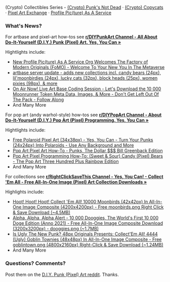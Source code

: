 (Crypto) Collectibles Series -  [(Crypto) Punk's Not Dead](https://github.com/cryptopunksnotdead) · [(Crypto) Copycats](https://github.com/cryptocopycats) · [Pixel Art Exchange](https://github.com/pixelartexchange) · [Profile Pic(ture) As A Service](https://github.com/profilepic)

### What's News?  

For artbase and pixel-art how-tos see [**r/DIYPunkArt Channel - All About Do-It-Yourself (D.I.Y.) Punk (Pixel) Art. Yes, You Can »**](https://old.reddit.com/r/DIYPunkArt/)

Hightlights include:

- [New Profile Pic(ture) As A Service Org Welcomes The Factory of Modern Originals (FoMO) - Welcome To Your New You In The Metaverse](https://old.reddit.com/r/DIYPunkArt/comments/vnitoo/new_profile_picture_as_a_service_org_welcomes_the/)
- [artbase server update - adds new collections incl. candy bears (24px), lil'moonbirdies (24px), lucky cats (32px), block heads (25px), women pixies (98px), & more](https://old.reddit.com/r/DIYPunkArt/comments/vidhym/artbase_server_update_adds_new_collections_incl/)
- [On Air Now! Live Art Base Coding Session - Let's Download the 10 000 Moonrunner Token Meta Data, Images, & More - Don't Get Left Out Of The Pack - Follow Along](https://old.reddit.com/r/DIYPunkArt/comments/vkz1fx/on_air_now_live_art_base_coding_session_lets/)
- And Many More

For pop art (andy warhol-style) how-tos see [**r/DIYPopArt Channel - About Do-It-Yourself (D.I.Y.) Pop Art (Pixel) Programming. Yes, You Can »**](https://old.reddit.com/r/DIYPopArt/)

Hightlights include:

- [Free Polaroid Pixel Art (34x38px) - Yes, You Can - Turn Your Punks (24x24px) Into Polaroids - Use Any Background and More](https://old.reddit.com/r/DIYPopArt/comments/vrboat/free_polaroid_pixel_art_34x38px_yes_you_can_turn/)
- [Pop Art Pixel Art How-To - Punks, The Dollar $$$ Bill Greenback Edition](https://old.reddit.com/r/DIYPopArt/comments/vrbvhw/pop_art_pixel_art_howto_punks_the_dollar_bill/)
- [Pop Art Pixel Programming How-To: (Sweet & Sour) Candy (Pixel) Bears - The Pop Art Three Hundred Plus Rainbow Edition](https://old.reddit.com/r/DIYPopArt/comments/vrciit/pop_art_pixel_programming_howto_sweet_sour_candy/)
- And Many More

For collections see [**r/RightClickSaveThis Channel - Yes, You Can! - Collect 'Em All - Free All-In-One Image (Pixel) Art Collection Downloads »**](https://old.reddit.com/r/RightClickSaveThis/)

Highlights include:

- [Hoot! Hoot! Hoot! Collect 'Em All! 10000 Moonbirds (42x42px) In All-In-One Image Composite (4200x4200px) - Free moonbirds.png Right Click & Save Download (~4.5MB)](https://old.reddit.com/r/RightClickSaveThis/comments/vqbixo/hoot_hoot_hoot_collect_em_all_10000_moonbirds/)
- [Alpha, Alpha, Alpha Alert - 10 000 Dooggies, The World's First 10 000 Doge Edition (Anno 2021) - Free All-In-One Image Composite Download (3200x3200px) - dooggies.png (~1.7MB)](https://old.reddit.com/r/RightClickSaveThis/comments/vqb1r0/alpha_alpha_alpha_alert_10_000_dooggies_the/)
- [Is Ugly The New Punk? 48px Originals Presents: Collect'Em All! 4444 (Ugly) Goblin Townies (48x48px) In All-In-One Image Composite - Free goblintown.png (4800x2160px) Right-Click & Save Download (~1.24MB)](https://old.reddit.com/r/RightClickSaveThis/comments/vpxw71/is_ugly_the_new_punk_48px_originals_presents/)
-  And Many More


### Questions? Comments?

Post them on the [D.I.Y. Punk (Pixel) Art reddit](https://old.reddit.com/r/DIYPunkArt). Thanks.
